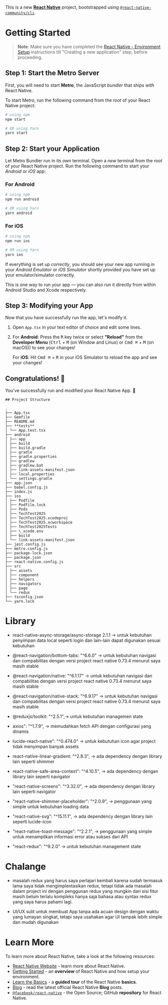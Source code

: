 This is a new [**React Native**](https://reactnative.dev) project, bootstrapped using [`@react-native-community/cli`](https://github.com/react-native-community/cli).

# Getting Started

> **Note**: Make sure you have completed the [React Native - Environment Setup](https://reactnative.dev/docs/environment-setup) instructions till "Creating a new application" step, before proceeding.

## Step 1: Start the Metro Server

First, you will need to start **Metro**, the JavaScript _bundler_ that ships _with_ React Native.

To start Metro, run the following command from the _root_ of your React Native project:

```bash
# using npm
npm start

# OR using Yarn
yarn start
```

## Step 2: Start your Application

Let Metro Bundler run in its _own_ terminal. Open a _new_ terminal from the _root_ of your React Native project. Run the following command to start your _Android_ or _iOS_ app:

### For Android

```bash
# using npm
npm run android

# OR using Yarn
yarn android
```

### For iOS

```bash
# using npm
npm run ios

# OR using Yarn
yarn ios
```

If everything is set up _correctly_, you should see your new app running in your _Android Emulator_ or _iOS Simulator_ shortly provided you have set up your emulator/simulator correctly.

This is one way to run your app — you can also run it directly from within Android Studio and Xcode respectively.

## Step 3: Modifying your App

Now that you have successfully run the app, let's modify it.

1. Open `App.tsx` in your text editor of choice and edit some lines.
2. For **Android**: Press the <kbd>R</kbd> key twice or select **"Reload"** from the **Developer Menu** (<kbd>Ctrl</kbd> + <kbd>M</kbd> (on Window and Linux) or <kbd>Cmd ⌘</kbd> + <kbd>M</kbd> (on macOS)) to see your changes!

   For **iOS**: Hit <kbd>Cmd ⌘</kbd> + <kbd>R</kbd> in your iOS Simulator to reload the app and see your changes!

## Congratulations! :tada:

You've successfully run and modified your React Native App. :partying_face:
```
## Project Structure

.
├── App.tsx
├── Gemfile
├── README.md
├── **tests**
│ └── App.test.tsx
├── android
│ ├── app
│ ├── build
│ ├── build.gradle
│ ├── gradle
│ ├── gradle.properties
│ ├── gradlew
│ ├── gradlew.bat
│ ├── link-assets-manifest.json
│ ├── local.properties
│ └── settings.gradle
├── app.json
├── babel.config.js
├── index.js
├── ios
│ ├── Podfile
│ ├── Podfile.lock
│ ├── Pods
│ ├── TechTest2025
│ ├── TechTest2025.xcodeproj
│ ├── TechTest2025.xcworkspace
│ ├── TechTest2025Tests
│ ├── \_xcode.env
│ ├── build
│ └── link-assets-manifest.json
├── jest.config.js
├── metro.config.js
├── package-lock.json
├── package.json
├── react-native.config.js
├── src
│ ├── assets
│ ├── component
│ ├── helpers
│ ├── navigators
│ ├── page
│ └── redux
├── tsconfig.json
└── yarn.lock
```
# Library

- react-native-async-storage/async-storage 2.1.1 -> untuk kebutuhan penyimpan data local seperti login dan lain-lain dapat digunakan sesuai kebutuhan

- @react-navigation/bottom-tabs: "^6.6.0" -> untuk kebutuhan navigasi dan compabilitas dengan versi project react native 0.73.4 menurut saya masih stable

- @react-navigation/native: "^6.1.17" -> untuk kebutuhan navigasi dan compabilitas dengan versi project react native 0.73.4 menurut saya masih stable

- @react-navigation/native-stack: "^6.9.17" -> untuk kebutuhan navigasi dan compabilitas dengan versi project react native 0.73.4 menurut saya masih stable

- @reduxjs/toolkit: "^2.5.1",-> untuk kebutuhan managemen state

- axios": "^1.7.9", -> memudahkan fetch API dengan configurasi yang dinamis

- lucide-react-native": "^0.474.0" -> untuk kebutuhan icon agar project tidak menyimpan banyak assets

- react-native-linear-gradient: "^2.8.3", -> ada dependency dengan library lain seperti shimmer

- react-native-safe-area-context": "^4.10.5", -> ada dependency dengan library lain seperti navigator

- "react-native-screens": "^3.32.0", -> ada dependency dengan library lain seperti navigator

- "react-native-shimmer-placeholder": "^2.0.9", -> penggunaan yang simple untuk kebutuhan loading data

- "react-native-svg": "^15.11.1", -> ada dependency dengan library lain seperti lucide-icon

- "react-native-toast-message": "^2.2.1", -> penggunaan yang simple untuk menampilkan informasi error atau sukses dari API

- "react-redux": "^9.2.0" -> untuk kebutuhan management state

# Chalange

- masalah redux yang harus saya perlajari kembali karena sudah termasuk lama saya tidak mengimplentasikan redux, tetapi tidak ada masalah dalam project ini dengan penggunan redux yang mungkin dari sisi fitur masih belum terlalu kompleks hanya saja bahasa atau syntax redux yang saya harus pahami lagi.

- UI/UX sulit untuk membuat App tanpa ada acuan design dengan waktu yang lumayan singkat, tetapi saya usahakan agar UI tampak lebih simple dan mudah digunakan

# Learn More

To learn more about React Native, take a look at the following resources:

- [React Native Website](https://reactnative.dev) - learn more about React Native.
- [Getting Started](https://reactnative.dev/docs/environment-setup) - an **overview** of React Native and how setup your environment.
- [Learn the Basics](https://reactnative.dev/docs/getting-started) - a **guided tour** of the React Native **basics**.
- [Blog](https://reactnative.dev/blog) - read the latest official React Native **Blog** posts.
- [`@facebook/react-native`](https://github.com/facebook/react-native) - the Open Source; GitHub **repository** for React Native.
